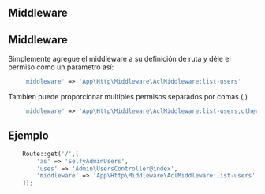## Middleware

## Middleware

Simplemente agregue el middleware a su definición de ruta y déle el permiso como un parámetro así:
 
```php
    'middleware' => 'App\Http\Middleware\AclMiddleware:list-users' 
```

Tambien puede proporcionar multiples permisos separados por comas (,)

```php
    'middleware' => 'App\Http\Middleware\AclMiddleware:list-users,others-permissions' 
```
## Ejemplo

```php
    Route::get('/',[
        'as' => 'SelfyAdminUsers',
        'uses' => 'Admin\UsersController@index',
        'middleware' => 'App\Http\Middleware\AclMiddleware:list-users'
    ]);
```
